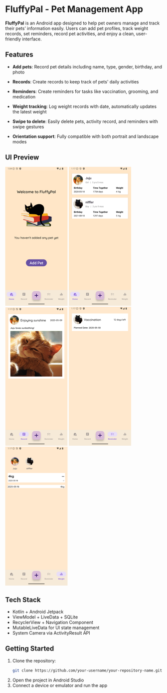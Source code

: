 # FluffyPal  - Pet Management App

**FluffyPal** is an Android app designed to help pet owners manage and track their pets’ information easily. Users can add pet profiles, track weight records, set reminders, record pet activities, and enjoy a clean, user-friendly interface.

## Features

- **Add pets**: Record pet details including name, type, gender, birthday, and photo
- **Records**: Create records to keep track of pets' daily activities 
- **Reminders**: Create reminders for tasks like vaccination, grooming, and medication
- **Weight tracking**: Log weight records with date, automatically updates the latest weight

- **Swipe to delete**: Easily delete pets, activity record, and reminders with swipe gestures
- **Orientation support**: Fully compatible with both portrait and landscape modes

## UI Preview
<p float="left">
  <img src="homepage.png" width="200"/>
  <img src="petlist.png" width="200"/>
  <img src="Record.png" width="200"/>
  <img src="Reminder.png" width="200"/>
  <img src="Weight.png" width="200">
</p>

## Tech Stack

- Kotlin + Android Jetpack
- ViewModel + LiveData + SQLite
- RecyclerView + Navigation Component
- MutableLiveData for UI state management
- System Camera via ActivityResult API

## Getting Started

1. Clone the repository:
   ```bash
   git clone https://github.com/your-username/your-repository-name.git
2.	Open the project in Android Studio
3.	Connect a device or emulator and run the app   